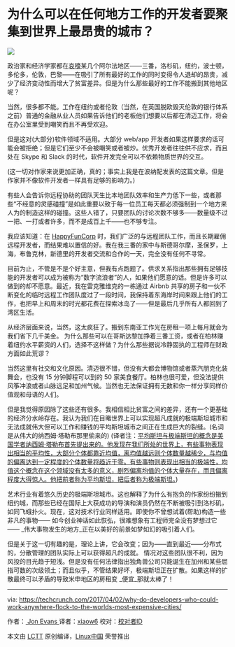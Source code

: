 


为什么可以在任何地方工作的开发者要聚集到世界上最昂贵的城市？
============================================================





 ![](https://tctechcrunch2011.files.wordpress.com/2017/04/img_20170401_1835042.jpg?w=977) 

政治家和经济学家都在[哀嚎][10]某几个阿尔法地区——三番，洛杉矶，纽约，波士顿，多伦多，伦敦，巴黎——在吸引了所有最好的工作的同时变得令人退却的昂贵，减少了经济变动性而增大了贫富差异。但是为什么那些最好的工作不能搬到其他地区呢？

当然，很多都不能。工作在纽约或者伦敦（当然，在英国脱欧毁灭伦敦的银行体系之前）普通的金融从业人员如果告诉他们的老板他们想要以后都在清迈工作，将会在办公室里受到嘲笑而且不再受欢迎。

但是这对(大部分)软件领域不适用。大部分 web/app 开发者如果这样要求的话可能会被拒绝；但是它们至少不会被嘲笑或者被炒。优秀开发者往往供不应求，而且处在 Skype 和 Slack 的时代，软件开发完全可以不依赖物质世界的交互。

(这一切对作家来说更加正确，真的；事实上我是在波纳配发表的这篇文章。但是作家并不像软件开发者一样具有足够的影响力。)

有些人会告诉你远程协助的团队天生比本地团队效率和生产力低下一些，或者那些“不经意的灵感碰撞”是如此重要以致于每一位员工每天都必须强制到一个地方来人为的制造这样的碰撞。这些人错了，只要团队的讨论次数不够多——数量级不过一把、一打或者许多，而不是成百上千——也不够专注。

我应该知道：在 [HappyFunCorp][11] 时，我们广泛的与远程团队工作，而且长期雇佣远程开发者，而结果难以置信的好。我在我三番的家中与斯德哥尔摩，圣保罗，上海，布鲁克林，新德里的开发者交流和合作的一天，完全没有任何不寻常。

目前为止，不管是不是个好主意，但我有点跑题了。供求关系指出那些拥有足够技能的开发者可以成为被称为“数字流浪者”的人，如果他们愿意的话。但是许多可以做到的却不愿意。最近，我在雷克雅维克的一栋通过 Airbnb 共享的房子和一伙不断变化的临时远程工作团队度过了一段时间，我保持着东海岸时间来跟上他们的工作，也把早上和周末的时光都花费在探索冰岛了——但是最后几乎所有人都回到了湾区生活。

从经济层面来说，当然，这太疯狂了。搬到东南亚工作光在房租一项上每月就会为我们省下几千美金。 为什么那些可以在哥斯达黎加挣着三番工资，或者在柏林赚着纽约水平薪资的人们，选择不这样做？为什么那些据说冷静固执的工程师在财政方面如此荒谬？

当然这里有社交和文化原因。清迈很不错，但没有大都会博物馆或者蒸汽朋克化装舞会，也没有 15 分钟脚程可以到的 50 家美食餐厅。柏林也很可爱，但没法提供风筝冲浪或者山脉远足和加州气候。当然也无法保证拥有无数和你一样分享同样价值观和母语的人们。

但是我觉得原因除了这些还有很多。我相信相比贫富之间的差异，还有一个更基础的经济分水岭存在。我认为我们在目睹世界上可以实现超凡成就的极端斯坦城市和无法成就伟大但可以工作和赚钱的平均斯坦城市之间正在生成巨大的裂缝。(名词是从伟大的纳西姆·塔勒布那里偷来的)
(译者注：[平均斯坦与极端斯坦的概念是美国学者纳西姆·塔勒布首先提出来的。他发现在我们所处的世界上，有些事物表现出相当的平均性，大部分个体都靠近均值，离均值越远则个体数量越稀少，与均值的偏离达到一定程度的个体数量将趋近于零。有些事物则表现出相当的极端性，均值这个概念在这个领域没有太多的意义，剧烈偏离均值的个体大量存在，而且偏离程度大得惊人。他把前者称为平均斯坦，把后者称为极端斯坦。][15])

艺术行业有着悠久历史的极端斯坦城市。这也解释了为什么有抱负的作家纷纷搬到纽约城，而那些已经在国际上大获成功的导演和演员仍然在不断被吸引到洛杉矶，如同飞蛾扑火。现在，这对技术行业同样适用。即使你不曾想试着(帮助)构造一些非凡的事物—— 如今创业神话如此恢弘，很难想象有工程师完全没有梦想过它—— _伟大事物发生的地方_正在以美好的前景如梦如幻的吸引着人们。

但是关于这一切有趣的是，理论上讲，它会改变；因为——直到最近——分布式的，分散管理的团队实际上可以获得超凡的成就。  情况对这些团队很不利，因为风投的目光趋于短浅。但是没有任何法律指出独角兽公司只能诞生在加州和某些屈指可数的次级领土；而且似乎，不管结果好坏，极端斯坦正在扩散。如果这样的扩散最终可以矛盾的导致米申地区的房租变 _便宜_那就太棒了！

--------------------------------------------------------------------------------

via: https://techcrunch.com/2017/04/02/why-do-developers-who-could-work-anywhere-flock-to-the-worlds-most-expensive-cities/

作者：[ Jon Evans ][a]
译者：[xiaow6](https://github.com/xiaow6)
校对：[校对者ID](https://github.com/校对者ID)

本文由 [LCTT](https://github.com/LCTT/TranslateProject) 原创编译，[Linux中国](https://linux.cn/) 荣誉推出

[a]:https://techcrunch.com/author/jon-evans/
[1]:https://techcrunch.com/2017/04/02/why-do-developers-who-could-work-anywhere-flock-to-the-worlds-most-expensive-cities/#comments
[2]:https://techcrunch.com/2017/04/02/why-do-developers-who-could-work-anywhere-flock-to-the-worlds-most-expensive-cities/#
[3]:http://twitter.com/share?via=techcrunch&amp;url=http://tcrn.ch/2owXJ0C&amp;text=Why%20do%20developers%20who%20could%20work%20anywhere%20flock%20to%20the%20world%E2%80%99s%20most%20expensive%C2%A0cities%3F&amp;hashtags=
[4]:https://www.linkedin.com/shareArticle?mini=true&amp;url=https%3A%2F%2Ftechcrunch.com%2F2017%2F04%2F02%2Fwhy-do-developers-who-could-work-anywhere-flock-to-the-worlds-most-expensive-cities%2F&amp;title=Why%20do%20developers%20who%20could%20work%20anywhere%20flock%20to%20the%20world%E2%80%99s%20most%20expensive%C2%A0cities%3F
[5]:https://plus.google.com/share?url=https://techcrunch.com/2017/04/02/why-do-developers-who-could-work-anywhere-flock-to-the-worlds-most-expensive-cities/
[6]:http://www.reddit.com/submit?url=https://techcrunch.com/2017/04/02/why-do-developers-who-could-work-anywhere-flock-to-the-worlds-most-expensive-cities/&amp;title=Why%20do%20developers%20who%20could%20work%20anywhere%20flock%20to%20the%20world%E2%80%99s%20most%20expensive%C2%A0cities%3F
[7]:http://www.stumbleupon.com/badge/?url=https://techcrunch.com/2017/04/02/why-do-developers-who-could-work-anywhere-flock-to-the-worlds-most-expensive-cities/
[8]:mailto:?subject=Why%20do%20developers%20who%20could%20work%20anywhere%20flock%20to%20the%20world%E2%80%99s%20most%20expensive%C2%A0cities?&amp;body=Article:%20https://techcrunch.com/2017/04/02/why-do-developers-who-could-work-anywhere-flock-to-the-worlds-most-expensive-cities/
[9]:https://share.flipboard.com/bookmarklet/popout?v=2&amp;title=Why%20do%20developers%20who%20could%20work%20anywhere%20flock%20to%20the%20world%E2%80%99s%20most%20expensive%C2%A0cities%3F&amp;url=https://techcrunch.com/2017/04/02/why-do-developers-who-could-work-anywhere-flock-to-the-worlds-most-expensive-cities/
[10]:https://mobile.twitter.com/Noahpinion/status/846054187288866
[11]:http://happyfuncorp.com/
[12]:https://twitter.com/rezendi
[13]:https://techcrunch.com/author/jon-evans/
[14]:https://techcrunch.com/2017/04/01/discussing-the-limits-of-artificial-intelligence/
[15]:http://blog.sina.com.cn/s/blog_5ba3d8610100q3b1.html
